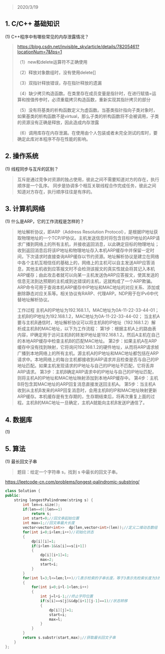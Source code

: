 > 2020/3/19 

## 1. C/C++ 基础知识
(1) C++程序中有哪些常见的内存泄露情况？

> https://blog.csdn.net/invisible_sky/article/details/78205461?locationNum=7&fps=1
>
> （1）new和delete运算符不正确使用
>
> （2）释放对象数组时，没有使用delete[]
>
> （3）双指针释放错误，存在指针释放的遗漏
>
> （4）缺少拷贝构造函数。在类里存在成员变量是指针时，在进行赋值=运算和按值传参时，必须重载拷贝构造函数，重新实现其指针拷贝的部分
>
> （5）没有将基类的析构函数定义为虚函数。当基类指针指向子类对象时，如果基类的析构函数不是virtual，那么子类的析构函数将不会被调用，子类的资源没有正确是释放，因此造成内存泄露
>
> （6）调用库存在内存泄漏。在使用由个人包装或者未完全测试的库时，要确定此库对本程序不存在性能的影响。

## 2. 操作系统
(1) 线程同步与互斥的区别？

> 互斥是通过竞争对资源的独占使用，彼此之间不需要知道对方的存在，执行顺序是一个乱序。
> 同步是协调多个相互关联线程合作完成任务，彼此之间知道对方存在，执行顺序往往是有序的。

## 3. 计算机网络
(1) 什么是ARP，它的工作流程是怎样的？

> 地址解析协议，即ARP（Address Resolution Protocol），是根据IP地址获取物理地址的一个TCP/IP协议。主机发送信息时将包含目标IP地址的ARP请求广播到网络上的所有主机，并接收返回消息，以此确定目标的物理地址；收到返回消息后将该IP地址和物理地址存入本机ARP缓存中并保留一定时间，下次请求时直接查询ARP缓存以节约资源。地址解析协议是建立在网络中各个主机互相信任的基础上的，网络上的主机可以自主发送ARP应答消息，其他主机收到应答报文时不会检测该报文的真实性就会将其记入本机ARP缓存；由此攻击者就可以向某一主机发送伪ARP应答报文，使其发送的信息无法到达预期的主机或到达错误的主机，这就构成了一个ARP欺骗。ARP命令可用于查询本机ARP缓存中IP地址和MAC地址的对应关系、添加或删除静态对应关系等。相关协议有RARP、代理ARP。NDP用于在IPv6中代替地址解析协议。
>
> 工作过程
> 主机A的IP地址为192.168.1.1，MAC地址为0A-11-22-33-44-01；
> 主机B的IP地址为192.168.1.2，MAC地址为0A-11-22-33-44-02；
> 当主机A要与主机B通信时，地址解析协议可以将主机B的IP地址（192.168.1.2）解析成主机B的MAC地址，以下为工作流程：
> 第1步：根据主机A上的路由表内容，IP确定用于访问主机B的转发IP地址是192.168.1.2。然后A主机在自己的本地ARP缓存中检查主机B的匹配MAC地址。
> 第2步：如果主机A在ARP缓存中没有找到映射，它将询问192.168.1.2的硬件地址，从而将ARP请求帧广播到本地网络上的所有主机。源主机A的IP地址和MAC地址都包括在ARP请求中。本地网络上的每台主机都接收到ARP请求并且检查是否与自己的IP地址匹配。如果主机发现请求的IP地址与自己的IP地址不匹配，它将丢弃ARP请求。
> 第3步：主机B确定ARP请求中的IP地址与自己的IP地址匹配，则将主机A的IP地址和MAC地址映射添加到本地ARP缓存中。
> 第4步：主机B将包含其MAC地址的ARP回复消息直接发送回主机A。
> 第5步：当主机A收到从主机B发来的ARP回复消息时，会用主机B的IP和MAC地址映射更新ARP缓存。本机缓存是有生存期的，生存期结束后，将再次重复上面的过程。主机B的MAC地址一旦确定，主机A就能向主机B发送IP通信了。

## 4. 数据库
(1) 

## 5. 算法
(1) 最长回文子串

> 题目：给定一个字符串 s，找到 s 中最长的回文子串。

https://leetcode-cn.com/problems/longest-palindromic-substring/

```C++
class Solution {
public:
    string longestPalindrome(string s) {
        int len=s.size();
        if(len==0||len==1)
            return s;
        int start=0;//回文串起始位置
        int max=1;//回文串最大长度
        vector<vector<int>>  dp(len,vector<int>(len));//定义二维动态数组
        for(int i=0;i<len;i++)//初始化状态
        {
            dp[i][i]=1;
            if(i<len-1&&s[i]==s[i+1])
            {
                dp[i][i+1]=1;
                max=2;
                start=i;
            }
        }
        for(int l=3;l<=len;l++)//l表示检索的子串长度，等于3表示先检索长度为3的子串
        {
            for(int i=0;i+l-1<len;i++)
            {
                int j=l+i-1;//终止字符位置
                if(s[i]==s[j]&&dp[i+1][j-1]==1)//状态转移
                {
                    dp[i][j]=1;
                    start=i;
                    max=l;
                }
            }
        }
        return s.substr(start,max);//获取最长回文子串
    }
};
```

